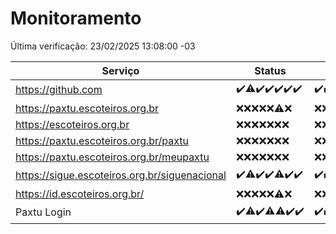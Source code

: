 # Monitoramento

Última verificação: 23/02/2025 13:08:00 -03

|Serviço|Status|Últimas 24h|
|---|---|---|
|https://github.com|<span title="2025-02-16: OK=23">✔️</span><span title="2025-02-17: OK=22, Falhas=1">⚠️</span><span title="2025-02-18: OK=23">✔️</span><span title="2025-02-19: OK=23">✔️</span><span title="2025-02-20: OK=22">✔️</span><span title="2025-02-21: OK=23">✔️</span><span title="2025-02-22: OK=15">✔️</span>|<span title="22/02/2025 13:08:00 -03 : 200">✔️</span><span title="22/02/2025 14:06:00 -03 : 200">✔️</span><span title="22/02/2025 15:09:00 -03 : 200">✔️</span><span title="22/02/2025 16:06:00 -03 : 200">✔️</span><span title="22/02/2025 17:08:00 -03 : 200">✔️</span><span title="22/02/2025 18:07:00 -03 : 200">✔️</span><span title="22/02/2025 19:06:00 -03 : 200">✔️</span><span title="22/02/2025 20:07:00 -03 : 200">✔️</span><span title="22/02/2025 21:44:00 -03 : 200">✔️</span><span title="22/02/2025 23:15:00 -03 : 200">✔️</span><span title="23/02/2025 00:16:00 -03 : 200">✔️</span><span title="23/02/2025 01:09:00 -03 : 200">✔️</span><span title="23/02/2025 02:08:00 -03 : 200">✔️</span><span title="23/02/2025 03:10:00 -03 : 200">✔️</span><span title="23/02/2025 04:07:00 -03 : 200">✔️</span><span title="23/02/2025 05:10:00 -03 : 200">✔️</span><span title="23/02/2025 06:07:00 -03 : 200">✔️</span><span title="23/02/2025 07:07:00 -03 : 200">✔️</span><span title="23/02/2025 08:07:00 -03 : 200">✔️</span><span title="23/02/2025 09:13:00 -03 : 200">✔️</span><span title="23/02/2025 10:12:00 -03 : 200">✔️</span><span title="23/02/2025 11:07:00 -03 : 200">✔️</span><span title="23/02/2025 12:07:00 -03 : 200">✔️</span><span title="23/02/2025 13:08:00 -03 : 200">✔️</span>|
|https://paxtu.escoteiros.org.br|<span title="2025-02-16: Falhas=23">❌</span><span title="2025-02-17: Falhas=23">❌</span><span title="2025-02-18: Falhas=23">❌</span><span title="2025-02-19: Falhas=23">❌</span><span title="2025-02-20: Falhas=22">❌</span><span title="2025-02-21: OK=1, Falhas=22">⚠️</span><span title="2025-02-22: Falhas=15">❌</span>|<span title="22/02/2025 13:08:00 -03 : 403">❌</span><span title="22/02/2025 14:06:00 -03 : 403">❌</span><span title="22/02/2025 15:09:00 -03 : 403">❌</span><span title="22/02/2025 16:06:00 -03 : 403">❌</span><span title="22/02/2025 17:08:00 -03 : 403">❌</span><span title="22/02/2025 18:07:00 -03 : 403">❌</span><span title="22/02/2025 19:06:00 -03 : 403">❌</span><span title="22/02/2025 20:07:00 -03 : 403">❌</span><span title="22/02/2025 21:44:00 -03 : 403">❌</span><span title="22/02/2025 23:15:00 -03 : 403">❌</span><span title="23/02/2025 00:16:00 -03 : 403">❌</span><span title="23/02/2025 01:09:00 -03 : 403">❌</span><span title="23/02/2025 02:08:00 -03 : 403">❌</span><span title="23/02/2025 03:10:00 -03 : 403">❌</span><span title="23/02/2025 04:07:00 -03 : 403">❌</span><span title="23/02/2025 05:10:00 -03 : 403">❌</span><span title="23/02/2025 06:07:00 -03 : 403">❌</span><span title="23/02/2025 07:07:00 -03 : 403">❌</span><span title="23/02/2025 08:07:00 -03 : 403">❌</span><span title="23/02/2025 09:13:00 -03 : 403">❌</span><span title="23/02/2025 10:12:00 -03 : 403">❌</span><span title="23/02/2025 11:07:00 -03 : 403">❌</span><span title="23/02/2025 12:07:00 -03 : 403">❌</span><span title="23/02/2025 13:08:00 -03 : 403">❌</span>|
|https://escoteiros.org.br|<span title="2025-02-16: Falhas=23">❌</span><span title="2025-02-17: Falhas=23">❌</span><span title="2025-02-18: Falhas=23">❌</span><span title="2025-02-19: Falhas=23">❌</span><span title="2025-02-20: Falhas=22">❌</span><span title="2025-02-21: Falhas=23">❌</span><span title="2025-02-22: Falhas=15">❌</span>|<span title="22/02/2025 13:08:00 -03 : 403">❌</span><span title="22/02/2025 14:06:00 -03 : 403">❌</span><span title="22/02/2025 15:09:00 -03 : 403">❌</span><span title="22/02/2025 16:06:00 -03 : 403">❌</span><span title="22/02/2025 17:08:00 -03 : 403">❌</span><span title="22/02/2025 18:07:00 -03 : 403">❌</span><span title="22/02/2025 19:06:00 -03 : 403">❌</span><span title="22/02/2025 20:07:00 -03 : 403">❌</span><span title="22/02/2025 21:44:00 -03 : 403">❌</span><span title="22/02/2025 23:15:00 -03 : 403">❌</span><span title="23/02/2025 00:16:00 -03 : 403">❌</span><span title="23/02/2025 01:09:00 -03 : 403">❌</span><span title="23/02/2025 02:08:00 -03 : 403">❌</span><span title="23/02/2025 03:10:00 -03 : 403">❌</span><span title="23/02/2025 04:07:00 -03 : 403">❌</span><span title="23/02/2025 05:10:00 -03 : 403">❌</span><span title="23/02/2025 06:07:00 -03 : 403">❌</span><span title="23/02/2025 07:08:00 -03 : 403">❌</span><span title="23/02/2025 08:07:00 -03 : 403">❌</span><span title="23/02/2025 09:13:00 -03 : 403">❌</span><span title="23/02/2025 10:12:00 -03 : 403">❌</span><span title="23/02/2025 11:07:00 -03 : 403">❌</span><span title="23/02/2025 12:07:00 -03 : 403">❌</span><span title="23/02/2025 13:08:00 -03 : 403">❌</span>|
|https://paxtu.escoteiros.org.br/paxtu|<span title="2025-02-16: Falhas=23">❌</span><span title="2025-02-17: Falhas=23">❌</span><span title="2025-02-18: Falhas=23">❌</span><span title="2025-02-19: Falhas=23">❌</span><span title="2025-02-20: Falhas=22">❌</span><span title="2025-02-21: Falhas=23">❌</span><span title="2025-02-22: Falhas=15">❌</span>|<span title="22/02/2025 13:08:00 -03 : 403">❌</span><span title="22/02/2025 14:06:00 -03 : 403">❌</span><span title="22/02/2025 15:09:00 -03 : 403">❌</span><span title="22/02/2025 16:06:00 -03 : 403">❌</span><span title="22/02/2025 17:08:00 -03 : 403">❌</span><span title="22/02/2025 18:07:00 -03 : 403">❌</span><span title="22/02/2025 19:06:00 -03 : 403">❌</span><span title="22/02/2025 20:07:00 -03 : 403">❌</span><span title="22/02/2025 21:44:00 -03 : 403">❌</span><span title="22/02/2025 23:15:00 -03 : 403">❌</span><span title="23/02/2025 00:16:00 -03 : 403">❌</span><span title="23/02/2025 01:09:00 -03 : 403">❌</span><span title="23/02/2025 02:08:00 -03 : 403">❌</span><span title="23/02/2025 03:10:00 -03 : 403">❌</span><span title="23/02/2025 04:07:00 -03 : 403">❌</span><span title="23/02/2025 05:10:00 -03 : 403">❌</span><span title="23/02/2025 06:07:00 -03 : 403">❌</span><span title="23/02/2025 07:08:00 -03 : 403">❌</span><span title="23/02/2025 08:07:00 -03 : 403">❌</span><span title="23/02/2025 09:13:00 -03 : 403">❌</span><span title="23/02/2025 10:12:00 -03 : 403">❌</span><span title="23/02/2025 11:07:00 -03 : 403">❌</span><span title="23/02/2025 12:07:00 -03 : 403">❌</span><span title="23/02/2025 13:08:00 -03 : 403">❌</span>|
|https://paxtu.escoteiros.org.br/meupaxtu|<span title="2025-02-16: Falhas=23">❌</span><span title="2025-02-17: Falhas=23">❌</span><span title="2025-02-18: Falhas=23">❌</span><span title="2025-02-19: Falhas=23">❌</span><span title="2025-02-20: Falhas=22">❌</span><span title="2025-02-21: Falhas=23">❌</span><span title="2025-02-22: Falhas=15">❌</span>|<span title="22/02/2025 13:08:00 -03 : 403">❌</span><span title="22/02/2025 14:06:00 -03 : 403">❌</span><span title="22/02/2025 15:09:00 -03 : 403">❌</span><span title="22/02/2025 16:06:00 -03 : 403">❌</span><span title="22/02/2025 17:08:00 -03 : 403">❌</span><span title="22/02/2025 18:07:00 -03 : 403">❌</span><span title="22/02/2025 19:06:00 -03 : 403">❌</span><span title="22/02/2025 20:07:00 -03 : 403">❌</span><span title="22/02/2025 21:44:00 -03 : 403">❌</span><span title="22/02/2025 23:15:00 -03 : 403">❌</span><span title="23/02/2025 00:16:00 -03 : 403">❌</span><span title="23/02/2025 01:09:00 -03 : 403">❌</span><span title="23/02/2025 02:08:00 -03 : 403">❌</span><span title="23/02/2025 03:10:00 -03 : 403">❌</span><span title="23/02/2025 04:07:00 -03 : 403">❌</span><span title="23/02/2025 05:10:00 -03 : 403">❌</span><span title="23/02/2025 06:07:00 -03 : 403">❌</span><span title="23/02/2025 07:08:00 -03 : 403">❌</span><span title="23/02/2025 08:07:00 -03 : 403">❌</span><span title="23/02/2025 09:13:00 -03 : 403">❌</span><span title="23/02/2025 10:12:00 -03 : 403">❌</span><span title="23/02/2025 11:07:00 -03 : 403">❌</span><span title="23/02/2025 12:07:00 -03 : 403">❌</span><span title="23/02/2025 13:08:00 -03 : 403">❌</span>|
|https://sigue.escoteiros.org.br/siguenacional|<span title="2025-02-16: OK=23">✔️</span><span title="2025-02-17: OK=22, Falhas=1">⚠️</span><span title="2025-02-18: OK=23">✔️</span><span title="2025-02-19: OK=23">✔️</span><span title="2025-02-20: OK=21, Falhas=1">⚠️</span><span title="2025-02-21: OK=23">✔️</span><span title="2025-02-22: OK=15">✔️</span>|<span title="22/02/2025 13:08:00 -03 : 200">✔️</span><span title="22/02/2025 14:06:00 -03 : 200">✔️</span><span title="22/02/2025 15:09:00 -03 : 200">✔️</span><span title="22/02/2025 16:06:00 -03 : 200">✔️</span><span title="22/02/2025 17:08:00 -03 : 200">✔️</span><span title="22/02/2025 18:07:00 -03 : 200">✔️</span><span title="22/02/2025 19:06:00 -03 : 200">✔️</span><span title="22/02/2025 20:07:00 -03 : 200">✔️</span><span title="22/02/2025 21:44:00 -03 : 200">✔️</span><span title="22/02/2025 23:15:00 -03 : 200">✔️</span><span title="23/02/2025 00:16:00 -03 : 200">✔️</span><span title="23/02/2025 01:09:00 -03 : 200">✔️</span><span title="23/02/2025 02:08:00 -03 : 200">✔️</span><span title="23/02/2025 03:10:00 -03 : 200">✔️</span><span title="23/02/2025 04:07:00 -03 : 200">✔️</span><span title="23/02/2025 05:10:00 -03 : 200">✔️</span><span title="23/02/2025 06:07:00 -03 : 200">✔️</span><span title="23/02/2025 07:08:00 -03 : 200">✔️</span><span title="23/02/2025 08:07:00 -03 : 200">✔️</span><span title="23/02/2025 09:13:00 -03 : 200">✔️</span><span title="23/02/2025 10:12:00 -03 : 200">✔️</span><span title="23/02/2025 11:07:00 -03 : 200">✔️</span><span title="23/02/2025 12:07:00 -03 : 200">✔️</span><span title="23/02/2025 13:08:00 -03 : 200">✔️</span>|
|https://id.escoteiros.org.br/|<span title="2025-02-16: Falhas=23">❌</span><span title="2025-02-17: Falhas=23">❌</span><span title="2025-02-18: Falhas=23">❌</span><span title="2025-02-19: Falhas=23">❌</span><span title="2025-02-20: Falhas=22">❌</span><span title="2025-02-21: OK=1, Falhas=22">⚠️</span><span title="2025-02-22: Falhas=15">❌</span>|<span title="22/02/2025 13:08:00 -03 : 403">❌</span><span title="22/02/2025 14:06:00 -03 : 403">❌</span><span title="22/02/2025 15:09:00 -03 : 403">❌</span><span title="22/02/2025 16:06:00 -03 : 403">❌</span><span title="22/02/2025 17:08:00 -03 : 403">❌</span><span title="22/02/2025 18:07:00 -03 : 403">❌</span><span title="22/02/2025 19:06:00 -03 : 403">❌</span><span title="22/02/2025 20:07:00 -03 : 403">❌</span><span title="22/02/2025 21:44:00 -03 : 403">❌</span><span title="22/02/2025 23:15:00 -03 : 403">❌</span><span title="23/02/2025 00:16:00 -03 : 403">❌</span><span title="23/02/2025 01:09:00 -03 : 403">❌</span><span title="23/02/2025 02:08:00 -03 : 403">❌</span><span title="23/02/2025 03:10:00 -03 : 403">❌</span><span title="23/02/2025 04:07:00 -03 : 403">❌</span><span title="23/02/2025 05:10:00 -03 : 403">❌</span><span title="23/02/2025 06:07:00 -03 : 403">❌</span><span title="23/02/2025 07:08:00 -03 : 403">❌</span><span title="23/02/2025 08:07:00 -03 : 403">❌</span><span title="23/02/2025 09:13:00 -03 : 403">❌</span><span title="23/02/2025 10:12:00 -03 : 403">❌</span><span title="23/02/2025 11:07:00 -03 : 403">❌</span><span title="23/02/2025 12:07:00 -03 : 403">❌</span><span title="23/02/2025 13:08:00 -03 : 403">❌</span>|
|Paxtu Login|<span title="2025-02-16: OK=23">✔️</span><span title="2025-02-17: OK=22, Falhas=1">⚠️</span><span title="2025-02-18: OK=23">✔️</span><span title="2025-02-19: OK=22, Falhas=1">⚠️</span><span title="2025-02-20: OK=21, Falhas=1">⚠️</span><span title="2025-02-21: OK=23">✔️</span><span title="2025-02-22: OK=15">✔️</span>|<span title="22/02/2025 13:08:00 -03 : 200">✔️</span><span title="22/02/2025 14:06:00 -03 : 200">✔️</span><span title="22/02/2025 15:09:00 -03 : 200">✔️</span><span title="22/02/2025 16:06:00 -03 : 200">✔️</span><span title="22/02/2025 17:08:00 -03 : 200">✔️</span><span title="22/02/2025 18:07:00 -03 : 200">✔️</span><span title="22/02/2025 19:06:00 -03 : 200">✔️</span><span title="22/02/2025 20:07:00 -03 : 200">✔️</span><span title="22/02/2025 21:44:00 -03 : 200">✔️</span><span title="22/02/2025 23:15:00 -03 : 200">✔️</span><span title="23/02/2025 00:16:00 -03 : 200">✔️</span><span title="23/02/2025 01:09:00 -03 : 200">✔️</span><span title="23/02/2025 02:08:00 -03 : 200">✔️</span><span title="23/02/2025 03:10:00 -03 : 200">✔️</span><span title="23/02/2025 04:07:00 -03 : 200">✔️</span><span title="23/02/2025 05:10:00 -03 : 200">✔️</span><span title="23/02/2025 06:07:00 -03 : 200">✔️</span><span title="23/02/2025 07:08:00 -03 : 200">✔️</span><span title="23/02/2025 08:07:00 -03 : 200">✔️</span><span title="23/02/2025 09:13:00 -03 : 200">✔️</span><span title="23/02/2025 10:12:00 -03 : 200">✔️</span><span title="23/02/2025 11:07:00 -03 : 200">✔️</span><span title="23/02/2025 12:07:00 -03 : 200">✔️</span><span title="23/02/2025 13:08:00 -03 : 200">✔️</span>|
